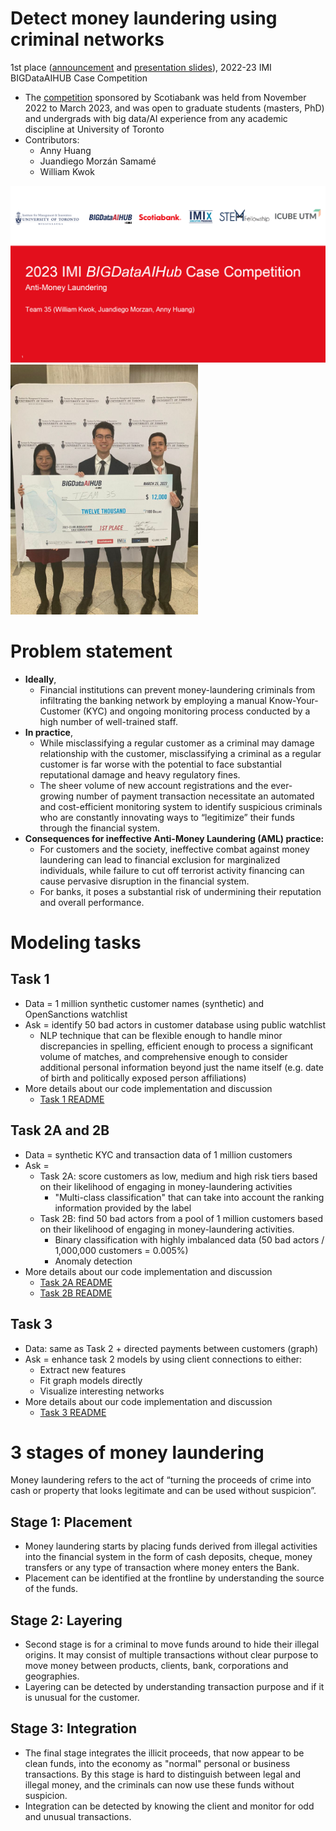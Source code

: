 # Detect money laundering using criminal networks
1st place ([announcement](https://www.linkedin.com/feed/update/urn:li:activity:7045542079829086208/) and [presentation slides](https://github.com/WillKWL/2023_IMI_BIGDataAIHUB/blob/main/data/IMI_Team35_Slides_Final_v3.pdf)), 2022-23 IMI BIGDataAIHUB Case Competition 
- The [competition](https://www.utm.utoronto.ca/bigdataaihub/events/2022-23-imi-bigdataaihub-case-competition) sponsored by Scotiabank was held from November 2022 to March 2023, and was open to graduate students (masters, PhD) and undergrads with big data/AI experience from any academic discipline at University of Toronto
- Contributors:
  - Anny Huang
  - Juandiego Morzán Samamé
  - William Kwok 

[<img src="data/image/2023-08-27-15-29-27.png"  width="700">](https://github.com/WillKWL/2023_IMI_BIGDataAIHUB/blob/main/data/IMI_Team35_Slides_Final_v3.pdf) <img src="data/image/2023-08-27-15-24-10.png"  width="300">

# Problem statement
- __Ideally__, 
  - Financial institutions can prevent money-laundering criminals from infiltrating the banking network by employing a manual Know-Your-Customer (KYC) and ongoing monitoring process conducted by a high number of well-trained staff.
- __In practice__, 
  - While misclassifying a regular customer as a criminal may damage relationship with the customer, misclassifying a criminal as a regular customer is far worse with the potential to face substantial reputational damage and heavy regulatory fines.
  - The sheer volume of new account registrations and the ever-growing number of payment transaction necessitate an automated and cost-efficient monitoring system to identify suspicious criminals who are constantly innovating ways to “legitimize” their funds through the financial system.
- __Consequences for ineffective Anti-Money Laundering (AML) practice:__ 
  - For customers and the society, ineffective combat against money laundering can lead to financial exclusion for marginalized individuals, while failure to cut off terrorist activity financing can cause pervasive disruption in the financial system. 
  - For banks, it poses a substantial risk of undermining their reputation and overall performance.

# Modeling tasks
## Task 1 
- Data = 1 million synthetic customer names (synthetic) and OpenSanctions watchlist
- Ask = identify 50 bad actors in customer database using public watchlist
  - NLP technique that can be flexible enough to handle minor discrepancies in spelling, efficient enough to process a significant volume of matches, and comprehensive enough to consider additional personal information beyond just the name itself (e.g. date of birth and politically exposed person affiliations)
- More details about our code implementation and discussion
  - [Task 1 README](https://github.com/WillKWL/2023_IMI_BIGDataAIHUB/blob/main/Task1)

## Task 2A and 2B
- Data = synthetic KYC and transaction data of 1 million customers
- Ask = 
  - Task 2A: score customers as low, medium and high risk tiers based on their likelihood of engaging in money-laundering activities
    - "Multi-class classification" that can take into account the ranking information provided by the label
  - Task 2B: find 50 bad actors from a pool of 1 million customers based on their likelihood of engaging in money-laundering activities.
    - Binary classification with highly imbalanced data (50 bad actors / 1,000,000 customers = 0.005%)
    - Anomaly detection
- More details about our code implementation and discussion
  - [Task 2A README](https://github.com/WillKWL/2023_IMI_BIGDataAIHUB/blob/main/Task2A)
  - [Task 2B README](https://github.com/WillKWL/2023_IMI_BIGDataAIHUB/blob/main/Task2B)

## Task 3
- Data: same as Task 2 + directed payments between customers (graph)
- Ask = enhance task 2 models by using client connections to either:
  - Extract new features
  - Fit graph models directly
  - Visualize interesting networks
- More details about our code implementation and discussion
  - [Task 3 README](https://github.com/WillKWL/2023_IMI_BIGDataAIHUB/blob/main/Task3)

# 3 stages of money laundering 
Money laundering refers to the act of “turning the proceeds of crime into cash or property that looks legitimate and can be used without suspicion”.
## Stage 1: Placement
- Money laundering starts by placing funds derived from illegal activities into the financial system in the form of cash deposits, cheque, money transfers or any type of transaction where money enters the Bank.
- Placement can be identified at the frontline by understanding the source of the funds.
## Stage 2: Layering
- Second stage is for a criminal to move funds around to hide their illegal origins. It may consist of multiple transactions without clear purpose to move money between products, clients, bank, corporations and geographies.
- Layering can be detected by understanding transaction purpose and if it is unusual for the customer.

## Stage 3: Integration
- The final stage integrates the illicit proceeds, that now appear to be clean funds, into the economy as "normal" personal or business transactions. By this stage is hard to distinguish between legal and illegal money, and the criminals can now use these funds without suspicion.
- Integration can be detected by knowing the client and monitor for odd and unusual transactions.
